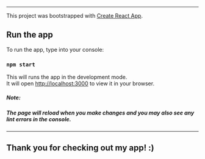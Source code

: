 
---
This project was bootstrapped with [Create React App](https://github.com/facebook/create-react-app).

## Run the app

To run the app, type into your console:

### `npm start`

This will runs the app in the development mode.\
It will open [http://localhost:3000](http://localhost:3000) to view it in your browser.

##### Note:
##### The page will reload when you make changes and you may also see any lint errors in the console.
  
---
## Thank you for checking out my app! :)